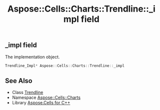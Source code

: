 ﻿---
title: Aspose::Cells::Charts::Trendline::_impl field
linktitle: _impl
second_title: Aspose.Cells for C++ API Reference
description: 'Aspose::Cells::Charts::Trendline::_impl field. The implementation object in C++.'
type: docs
weight: 2700
url: /cpp/aspose.cells.charts/trendline/_impl/
---
## _impl field


The implementation object.

```cpp
Trendline_Impl* Aspose::Cells::Charts::Trendline::_impl
```

## See Also

* Class [Trendline](../)
* Namespace [Aspose::Cells::Charts](../../)
* Library [Aspose.Cells for C++](../../../)
